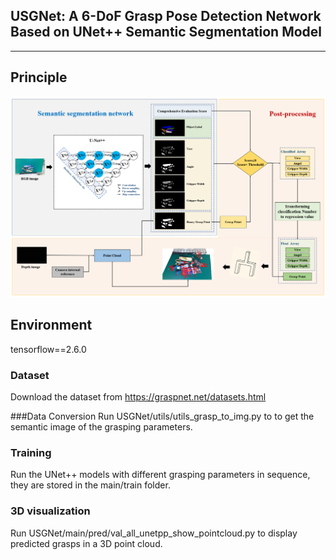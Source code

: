 ## USGNet: A 6-DoF Grasp Pose Detection Network Based on UNet++ Semantic Segmentation Model
---

## Principle
![alt text](Fig.%204.png)

## Environment
tensorflow==2.6.0

### Dataset
Download the dataset from https://graspnet.net/datasets.html

###Data Conversion
Run USGNet/utils/utils_grasp_to_img.py to to get the semantic image of the grasping parameters.

### Training
Run the UNet++ models with different grasping parameters in sequence, they are stored in the main/train folder.

### 3D visualization
Run USGNet/main/pred/val_all_unetpp_show_pointcloud.py to display predicted grasps in a 3D point cloud.

